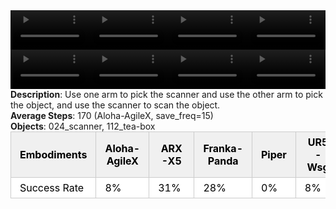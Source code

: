 <!DOCTYPE html>
<html lang="en">
<body>
    <div style="display: flex;">
        <video src="./task_video_clean/scan_object/aloha-agilex_head.mp4" controls loop muted autoplay style="width: 25%;"></video>
        <video src="./task_video_clean/scan_object/franka-panda_head.mp4" controls loop muted autoplay style="width: 25%;"></video>
        <video src="./task_video_clean/scan_object/ARX-X5_head.mp4" controls loop muted autoplay style="width: 25%;"></video>
        <video src="./task_video_clean/scan_object/ur5-wsg_head.mp4" controls loop muted autoplay style="width: 25%;"></video>
    </div>
    <div style="display: flex;">
        <video src="./task_video_clean/scan_object/aloha-agilex_world.mp4" controls loop muted autoplay style="width: 25%;"></video>
        <video src="./task_video_clean/scan_object/franka-panda_world.mp4" controls loop muted autoplay style="width: 25%;"></video>
        <video src="./task_video_clean/scan_object/ARX-X5_world.mp4" controls loop muted autoplay style="width: 25%;"></video>
        <video src="./task_video_clean/scan_object/ur5-wsg_world.mp4" controls loop muted autoplay style="width: 25%;"></video>
    </div>
    <b>Description</b>: Use one arm to pick the scanner and use the other arm to pick the object, and use the scanner to scan the object.<br>
    <b>Average Steps</b>: 170 (Aloha-AgileX, save_freq=15)<br>
    <b>Objects</b>: 024_scanner, 112_tea-box<br>
    <table style="margin:0 auto;border-collapse:collapse;width:auto;min-width:180px;background-color:white;">
        <thead>
            <tr style="background:#f0f0f0;">
                <th style="border:1px solid #ccc;padding:6px 14px;color:black;">Embodiments</th>
                <th style="border:1px solid #ccc;padding:6px 14px;color:black;">Aloha-AgileX</th>
                <th style="border:1px solid #ccc;padding:6px 14px;color:black;">ARX-X5</th>
                <th style="border:1px solid #ccc;padding:6px 14px;color:black;">Franka-Panda</th>
                <th style="border:1px solid #ccc;padding:6px 14px;color:black;">Piper</th>
                <th style="border:1px solid #ccc;padding:6px 14px;color:black;">UR5-Wsg</th>
            </tr>
        </thead>
        <tbody>
            <tr style="background:white;">
                <td style="border:1px solid #ccc;padding:6px 14px;color:black;">Success Rate</td>
                <td style="border:1px solid #ccc;padding:6px 14px;color:black;">8%</td>
                <td style="border:1px solid #ccc;padding:6px 14px;color:black;">31%</td>
                <td style="border:1px solid #ccc;padding:6px 14px;color:black;">28%</td>
                <td style="border:1px solid #ccc;padding:6px 14px;color:black;">0%</td>
                <td style="border:1px solid #ccc;padding:6px 14px;color:black;">8%</td>
            </tr>
        </tbody>
    </table>
</body>
</html>
